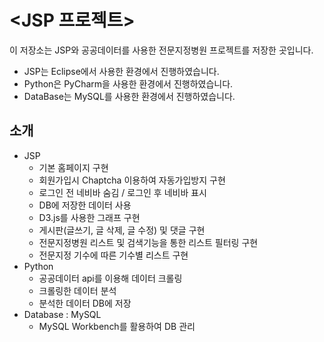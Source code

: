 # <JSP 프로젝트>
이 저장소는 JSP와 공공데이터를 사용한 전문지정병원 프로젝트를 저장한 곳입니다.
- JSP는 Eclipse에서 사용한 환경에서 진행하였습니다.
- Python은 PyCharm을 사용한 환경에서 진행하였습니다.
- DataBase는 MySQL를 사용한 환경에서 진행하였습니다.

## 소개
- JSP
    - 기본 홈페이지 구현
    - 회원가입시 Chaptcha 이용하여 자동가입방지 구현
    - 로그인 전 네비바 숨김 / 로그인 후 네비바 표시
    - DB에 저장한 데이터 사용
    - D3.js를 사용한 그래프 구현
    - 게시판(글쓰기, 글 삭제, 글 수정) 및 댓글 구현
    - 전문지정병원 리스트 및 검색기능을 통한 리스트 필터링 구현
    - 전문지정 기수에 따른 기수별 리스트 구현
- Python
    - 공공데이터 api를 이용해 데이터 크롤링
    - 크롤링한 데이터 분석
    - 분석한 데이터 DB에 저장
- Database : MySQL
    - MySQL Workbench를 활용하여 DB 관리
